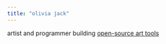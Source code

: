 ```yaml
---
title: "olivia jack"
---
```


artist and programmer building [open-source art tools](/tags/software)

<!-- Show recent, [live visuals](/tags/performances),  -->


<!-- recent: -->
